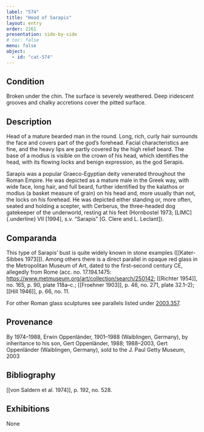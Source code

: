 ```yaml
---
label: "574"
title: "Head of Sarapis"
layout: entry
order: 2261
presentation: side-by-side
# toc: false
menu: false
object:
  - id: "cat-574"
---
```


## Condition

Broken under the chin. The surface is severely weathered. Deep iridescent grooves and chalky accretions cover the pitted surface.

## Description

Head of a mature bearded man in the round. Long, rich, curly hair surrounds the face and covers part of the god’s forehead. Facial characteristics are fine, and the heavy lips are partly covered by the high relief beard. The base of a modius is visible on the crown of his head, which identifies the head, with its flowing locks and benign expression, as the god Serapis.

Sarapis was a popular Graeco-Egyptian deity venerated throughout the Roman Empire. He was depicted as a mature male in the Greek way, with wide face, long hair, and full beard, further identified by the kalathos or modius (a basket measure of grain) on his head and, more usually than not, the locks on his forehead. He was depicted either standing or, more often, seated and holding a scepter, with Cerberus, the three-headed dog gatekeeper of the underworld, resting at his feet (Hornbostel 1973; [LIMC]{.underline} VII [1994], s.v. “Sarapis” [G. Clere and L. Leclant]).

## Comparanda

This type of Sarapis’ bust is quite widely known in stone examples ([[Kater-Sibbes 1973]]). Among others there is a direct parallel in opaque red glass in the Metropolitan Museum of Art, dated to the first–second century CE, allegedly from Rome (acc. no. 17.194.1475: <https://www.metmuseum.org/art/collection/search/250142>; [[Richter 1954]], no. 165, p. 90, plate 118a–c.; [[Froehner 1903]], p. 46, no. 271, plate 32.1–2); [[Hill 1946]], p. 66, no. 11.

For other Roman glass sculptures see parallels listed under [2003.357](#cat).

## Provenance

By 1974–1988, Erwin Oppenländer, 1901–1988 (Waiblingen, Germany), by inheritance to his son, Gert Oppenländer, 1988; 1988–2003, Gert Oppenländer (Waiblingen, Germany), sold to the J. Paul Getty Museum, 2003

## Bibliography

[[von Saldern et al. 1974]], p. 192, no. 528.

## Exhibitions

None